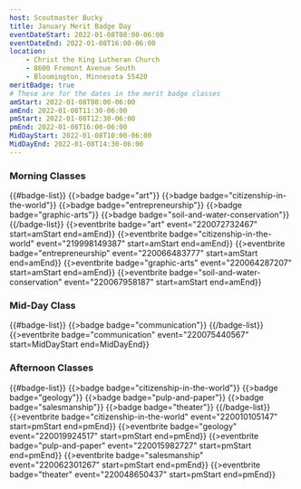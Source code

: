 ```yaml
---
host: Scoutmaster Bucky
title: January Merit Badge Day
eventDateStart: 2022-01-08T08:00-06:00
eventDateEnd: 2022-01-08T16:00-06:00
location:
    - Christ the King Lutheran Church
    - 8600 Fremont Avenue South
    - Bloomington, Minnesota 55420
meritBadge: true
# These are for the dates in the merit badge classes
amStart: 2022-01-08T08:00-06:00
amEnd: 2022-01-08T11:30-06:00
pmStart: 2022-01-08T12:30-06:00
pmEnd: 2022-01-08T16:00-06:00
MidDayStart: 2022-01-08T10:00-06:00
MidDayEnd: 2022-01-08T14:30-06:00
---
```

### Morning Classes

{{#badge-list}}
{{>badge badge="art"}}
{{>badge badge="citizenship-in-the-world"}}
{{>badge badge="entrepreneurship"}}
{{>badge badge="graphic-arts"}}
{{>badge badge="soil-and-water-conservation"}}
{{/badge-list}}
{{>eventbrite badge="art" event="220072732467" start=amStart end=amEnd}}
{{>eventbrite badge="citizenship-in-the-world" event="219998149387" start=amStart end=amEnd}}
{{>eventbrite badge="entrepreneurship" event="220066483777" start=amStart end=amEnd}}
{{>eventbrite badge="graphic-arts" event="220064287207" start=amStart end=amEnd}}
{{>eventbrite badge="soil-and-water-conservation" event="220067958187" start=amStart end=amEnd}}

### Mid-Day Class

{{#badge-list}}
{{>badge badge="communication"}}
{{/badge-list}}
{{>eventbrite badge="communication" event="220075440567" start=MidDayStart end=MidDayEnd}}


### Afternoon Classes

{{#badge-list}}
{{>badge badge="citizenship-in-the-world"}}
{{>badge badge="geology"}}
{{>badge badge="pulp-and-paper"}}
{{>badge badge="salesmanship"}}
{{>badge badge="theater"}}
{{/badge-list}}
{{>eventbrite badge="citizenship-in-the-world" event="220010105147" start=pmStart end=pmEnd}}
{{>eventbrite badge="geology" event="220019924517" start=pmStart end=pmEnd}}
{{>eventbrite badge="pulp-and-paper" event="220015982727" start=pmStart end=pmEnd}}
{{>eventbrite badge="salesmanship" event="220062301267" start=pmStart end=pmEnd}}
{{>eventbrite badge="theater" event="220048650437" start=pmStart end=pmEnd}}
